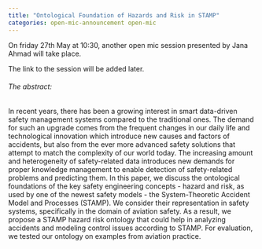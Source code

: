 ```yaml
---
title: "Ontological Foundation of Hazards and Risk in STAMP"
categories: open-mic-announcement open-mic
---
```


On friday 27th May at 10:30, another open mic session presented by Jana Ahmad will take place.

The link to the session will be added later.

###### The abstract:

In recent years, there has been a growing interest in smart data-driven safety management systems compared to the traditional ones. The demand for such an upgrade comes from the frequent changes in our daily life and technological innovation which introduce new causes and factors of accidents, but also from the ever more advanced safety solutions that attempt to match the complexity of our world today. The increasing amount and heterogeneity of safety-related data introduces new demands for proper knowledge management to enable detection of safety-related problems and predicting them. In this paper, we discuss the ontological foundations of the key safety engineering concepts - hazard and risk, as used by one of the newest safety models - the System-Theoretic Accident Model and Processes (STAMP). We consider their representation in safety systems, specifically in the domain of aviation safety. As a result, we propose a STAMP hazard risk ontology that could help in analyzing accidents and modeling control issues according to STAMP. For evaluation, we tested our ontology on examples from aviation practice.
